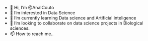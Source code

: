 - 👋 Hi, I’m @AnaICouto
- 👀 I’m interested in Data Science
- 🌱 I’m currently learning Data science and Artificial inteligence
- 💞️ I’m looking to collaborate on data science projects in Biological sciences.
- 📫 How to reach me..

<!---
AnaICouto/AnaICouto is a ✨ special ✨ repository because its `README.md` (this file) appears on your GitHub profile.
You can click the Preview link to take a look at your changes.
--->
